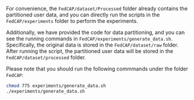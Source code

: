 For convenience, the `FedCAP/dataset/Processed` folder already contains the partitioned user data, and you can directly run the scripts in the `FedCAP/experiments` folder to perform the experiments. 

Additionally, we have provided the code for data partitioning, and you can see the running commands in `FedCAP/experiments/generate_data.sh`. Specifically, the original data is stored in the `FedCAP/dataset/raw` folder. After running the script, the partitioned user data will be stored in the `FedCAP/dataset/processed` folder. 

Please note that you should run the following commmands under the folder `FedCAP`:
```sh
chmod 775 experiments/generate_data.sh
./experiments/generate_data.sh
```